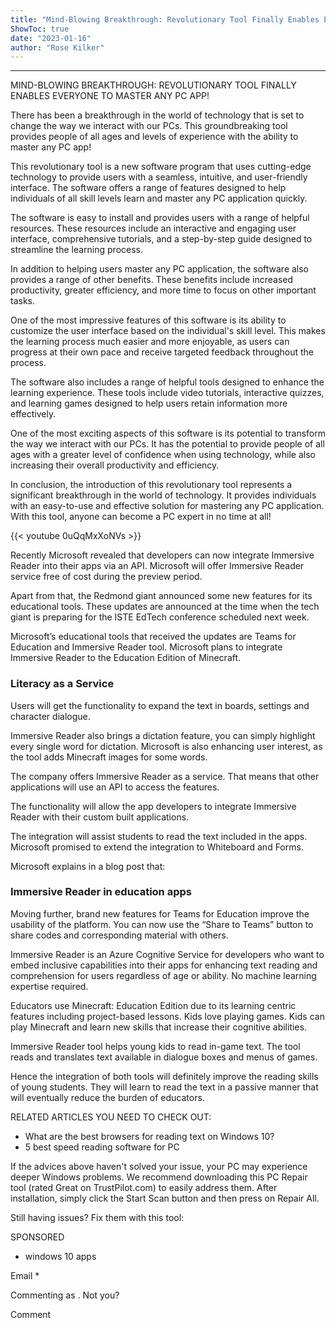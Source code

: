 ```yaml
---
title: "Mind-Blowing Breakthrough: Revolutionary Tool Finally Enables Everyone to Master Any PC App!"
ShowToc: true 
date: "2023-01-16"
author: "Rose Kilker"
---
```

*****
MIND-BLOWING BREAKTHROUGH: REVOLUTIONARY TOOL FINALLY ENABLES EVERYONE TO MASTER ANY PC APP!

There has been a breakthrough in the world of technology that is set to change the way we interact with our PCs. This groundbreaking tool provides people of all ages and levels of experience with the ability to master any PC app!

This revolutionary tool is a new software program that uses cutting-edge technology to provide users with a seamless, intuitive, and user-friendly interface. The software offers a range of features designed to help individuals of all skill levels learn and master any PC application quickly.

The software is easy to install and provides users with a range of helpful resources. These resources include an interactive and engaging user interface, comprehensive tutorials, and a step-by-step guide designed to streamline the learning process.

In addition to helping users master any PC application, the software also provides a range of other benefits. These benefits include increased productivity, greater efficiency, and more time to focus on other important tasks.

One of the most impressive features of this software is its ability to customize the user interface based on the individual's skill level. This makes the learning process much easier and more enjoyable, as users can progress at their own pace and receive targeted feedback throughout the process.

The software also includes a range of helpful tools designed to enhance the learning experience. These tools include video tutorials, interactive quizzes, and learning games designed to help users retain information more effectively.

One of the most exciting aspects of this software is its potential to transform the way we interact with our PCs. It has the potential to provide people of all ages with a greater level of confidence when using technology, while also increasing their overall productivity and efficiency.

In conclusion, the introduction of this revolutionary tool represents a significant breakthrough in the world of technology. It provides individuals with an easy-to-use and effective solution for mastering any PC application. With this tool, anyone can become a PC expert in no time at all!

{{< youtube 0uQqMxXoNVs >}} 



Recently Microsoft revealed that developers can now integrate Immersive Reader into their apps via an API. Microsoft will offer Immersive Reader service free of cost during the preview period. 
 
Apart from that, the Redmond giant announced some new features for its educational tools. These updates are announced at the time when the tech giant is preparing for the ISTE EdTech conference scheduled next week.
 
Microsoft’s educational tools that received the updates are Teams for Education and Immersive Reader tool. Microsoft plans to integrate Immersive Reader to the Education Edition of Minecraft.
 
### Literacy as a Service
 
Users will get the functionality to expand the text in boards, settings and character dialogue. 
 
Immersive Reader also brings a dictation feature, you can simply highlight every single word for dictation. Microsoft is also enhancing user interest, as the tool adds Minecraft images for some words.
 

 
The company offers Immersive Reader as a service. That means that other applications will use an API to access the features.
 
 The functionality will allow the app developers to integrate Immersive Reader with their custom built applications. 
 
The integration will assist students to read the text included in the apps. Microsoft promised to extend the integration to Whiteboard and Forms. 
 
Microsoft explains in a blog post that:
 
### Immersive Reader in education apps
 
Moving further, brand new features for Teams for Education improve the usability of the platform. You can now use the “Share to Teams” button to share codes and corresponding material with others.
 
Immersive Reader is an Azure Cognitive Service for developers who want to embed inclusive capabilities into their apps for enhancing text reading and comprehension for users regardless of age or ability. No machine learning expertise required.
 
Educators use Minecraft: Education Edition due to its learning centric features including project-based lessons. Kids love playing games. Kids can play Minecraft and learn new skills that increase their cognitive abilities.
 
Immersive Reader tool helps young kids to read in-game text. The tool reads and translates text available in dialogue boxes and menus of games. 
 
Hence the integration of both tools will definitely improve the reading skills of young students. They will learn to read the text in a passive manner that will eventually reduce the burden of educators.
 
RELATED ARTICLES YOU NEED TO CHECK OUT:
 
- What are the best browsers for reading text on Windows 10?
 - 5 best speed reading software for PC

 
If the advices above haven't solved your issue, your PC may experience deeper Windows problems. We recommend downloading this PC Repair tool (rated Great on TrustPilot.com) to easily address them. After installation, simply click the Start Scan button and then press on Repair All.
 
Still having issues? Fix them with this tool:
 
SPONSORED
 
- windows 10 apps

 
Email * 
 

Commenting as .
Not you?

 
Comment 





